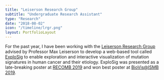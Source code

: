 ```yaml
---
title: "Leiserson Research Group"
subtitle: "Undergraduate Research Assistant"
type: "Research"
date: "2018-08-02"
icon: "/timeline/lrgr.png"
layout: PortfolioLayout
---
```

For the past year, I have been working with the [Leiserson Research Group](https://lrgr.io) advised by Professor Max Leiserson to develop a web-based tool called [ExploSig](https://explosig.lrgr.io) to enable exploration and interactive visualization of mutation signatures in human cancer and their etiology. ExploSig was presented as a late-breaking poster at [RECOMB 2019](https://recombccb.recomb2019.org/abstracts/) and won best poster at [BioVis@ISMB 2019](http://biovis.net/2019/index.html).
